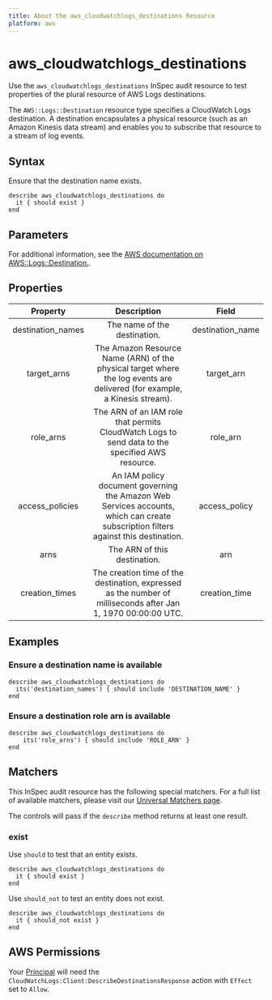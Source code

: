 ```yaml
---
title: About the aws_cloudwatchlogs_destinations Resource
platform: aws
---
```


# aws_cloudwatchlogs_destinations

Use the `aws_cloudwatchlogs_destinations` InSpec audit resource to test properties of the plural resource of AWS Logs destinations.

The `AWS::Logs::Destination` resource type specifies a CloudWatch Logs destination. A destination encapsulates a physical resource (such as an Amazon Kinesis data stream) and enables you to subscribe that resource to a stream of log events.

## Syntax

Ensure that the destination name exists.

    describe aws_cloudwatchlogs_destinations do
      it { should exist }
    end

## Parameters

For additional information, see the [AWS documentation on AWS::Logs::Destination.](https://docs.aws.amazon.com/AWSCloudFormation/latest/UserGuide/aws-resource-logs-destination.html).

## Properties

| Property            | Description   | Field                | 
| :-----------------: | :-----------: | :------------------: |
| destination_names   | The name of the destination. | destination_name |
| target_arns         | The Amazon Resource Name (ARN) of the physical target where the log events are delivered (for example, a Kinesis stream). | target_arn |
| role_arns           | The ARN of an IAM role that permits CloudWatch Logs to send data to the specified AWS resource. | role_arn |
| access_policies     | An IAM policy document governing the Amazon Web Services accounts, which can create subscription filters against this destination. | access_policy |
| arns                | The ARN of this destination. | arn |
| creation_times      | The creation time of the destination, expressed as the number of milliseconds after Jan 1, 1970 00:00:00 UTC. | creation_time |

## Examples

### Ensure a destination name is available
    describe aws_cloudwatchlogs_destinations do
      its('destination_names') { should include 'DESTINATION_NAME' }
    end

### Ensure a destination role arn is available
    describe aws_cloudwatchlogs_destinations do
        its('role_arns') { should include 'ROLE_ARN' }
    end

## Matchers

This InSpec audit resource has the following special matchers. For a full list of available matchers, please visit our [Universal Matchers page](https://www.inspec.io/docs/reference/matchers/).

The controls will pass if the `describe` method returns at least one result.

### exist

Use `should` to test that an entity exists.

    describe aws_cloudwatchlogs_destinations do
      it { should exist }
    end

Use `should_not` to test an entity does not exist.

    describe aws_cloudwatchlogs_destinations do
      it { should_not exist }
    end

## AWS Permissions

Your [Principal](https://docs.aws.amazon.com/IAM/latest/UserGuide/intro-structure.html#intro-structure-principal) will need the `CloudWatchLogs:Client:DescribeDestinationsResponse` action with `Effect` set to `Allow`.
